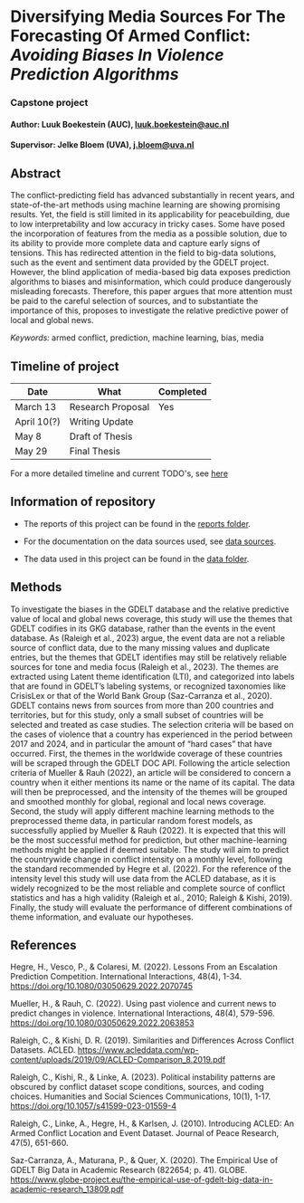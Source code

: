 # Diversifying Media Sources For The Forecasting Of Armed Conflict: _Avoiding Biases In Violence Prediction Algorithms_

### Capstone project
#### Author: Luuk Boekestein (AUC), luuk.boekestein@auc.nl
#### Supervisor: Jelke Bloem (UVA), j.bloem@uva.nl

## Abstract

The conflict-predicting field has advanced substantially in recent years, and state-of-the-art methods using machine learning are showing promising results. Yet, the field is still limited in its applicability for peacebuilding, due to low interpretability and low accuracy in tricky cases. Some have posed the incorporation of features from the media as a possible solution, due to its ability to provide more complete data and capture early signs of tensions. This has redirected attention in the field to big-data solutions, such as the event and sentiment data provided by the GDELT project. However, the blind application of media-based big data exposes prediction algorithms to biases and misinformation, which could produce dangerously misleading forecasts. Therefore, this paper argues that more attention must be paid to the careful selection of sources, and to substantiate the importance of this, proposes to investigate the relative predictive power of local and global news.

_Keywords:_ armed conflict, prediction, machine learning, bias, media

## Timeline of project

| Date  | What | Completed |
|---|---|---|
| March 13  | Research Proposal | Yes |
| April 10(?) | Writing Update  |   |
| May 8 | Draft of Thesis  |   |
| May 29 | Final Thesis |   |

For a more detailed timeline and current TODO's, see [here](docs/TODO.md)

## Information of repository

- The reports of this project can be found in the [reports folder](/reports/).

- For the documentation on the data sources used, see [data sources](docs/Data_sources.md).

- The data used in this project can be found in the [data folder](/data/).

## Methods

To investigate the biases in the GDELT database and the relative predictive value of local and global news coverage, this study will use the themes that GDELT codifies in its GKG database, rather than the events in the event database. As (Raleigh et al., 2023) argue, the event data are not a reliable source of conflict data, due to the many missing values and duplicate entries, but the themes that GDELT identifies may still be relatively reliable sources for tone and media focus (Raleigh et al., 2023). The themes are extracted using Latent theme identification (LTI), and categorized into labels that are found in GDELT’s labeling systems, or recognized taxonomies like CrisisLex or that of the World Bank Group (Saz-Carranza et al., 2020). GDELT contains news from sources from more than 200 countries and territories, but for this study, only a small subset of countries will be selected and treated as case studies. The selection criteria will be based on the cases of violence that a country has experienced in the period between 2017 and 2024, and in particular the amount of “hard cases” that have occurred. 
First, the themes in the worldwide coverage of these countries will be scraped through the GDELT DOC API. Following the article selection criteria of Mueller & Rauh (2022), an article will be considered to concern a country when it either mentions its name or the name of its capital. The data will then be preprocessed, and the intensity of the themes will be grouped and smoothed monthly for global, regional and local news coverage. Second, the study will apply different machine learning methods to the preprocessed theme data, in particular random forest models, as successfully applied by Mueller & Rauh (2022). It is expected that this will be the most successful method for prediction, but other machine-learning methods might be applied if deemed suitable. The study will aim to predict the countrywide change in conflict intensity on a monthly level, following the standard recommended by Hegre et al. (2022). For the reference of the intensity level this study will use data from the ACLED database, as it is widely recognized to be the most reliable and complete source of conflict statistics and has a high validity (Raleigh et al., 2010; Raleigh & Kishi, 2019). Finally, the study will evaluate the performance of different combinations of theme information, and evaluate our hypotheses.

## References

Hegre, H., Vesco, P., & Colaresi, M. (2022). Lessons From an Escalation Prediction Competition. International Interactions, 48(4), 1-34. https://doi.org/10.1080/03050629.2022.2070745

Mueller, H., & Rauh, C. (2022). Using past violence and current news to predict changes in violence. International Interactions, 48(4), 579-596. https://doi.org/10.1080/03050629.2022.2063853

Raleigh, C., & Kishi, D. R. (2019). Similarities and Differences Across Conflict Datasets. ACLED. https://www.acleddata.com/wp-content/uploads/2019/09/ACLED-Comparison_8.2019.pdf

Raleigh, C., Kishi, R., & Linke, A. (2023). Political instability patterns are obscured by conflict dataset scope conditions, sources, and coding choices. Humanities and Social Sciences Communications, 10(1), 1-17. https://doi.org/10.1057/s41599-023-01559-4

Raleigh, C., Linke, A., Hegre, H., & Karlsen, J. (2010). Introducing ACLED: An Armed Conflict Location and Event Dataset. Journal of Peace Research, 47(5), 651-660.

Saz-Carranza, A., Maturana, P., & Quer, X. (2020). The Empirical Use of GDELT Big Data in Academic Research (822654; p. 41). GLOBE. https://www.globe-project.eu/the-empirical-use-of-gdelt-big-data-in-academic-research_13809.pdf

